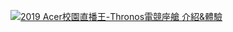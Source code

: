 [![2019 Acer校園直播王-Thronos電競座艙 介紹&體驗](https://img.youtube.com/vi/5o1SaiN3KDo/0.jpg)](https://www.youtube.com/watch?v=5o1SaiN3KDo)
